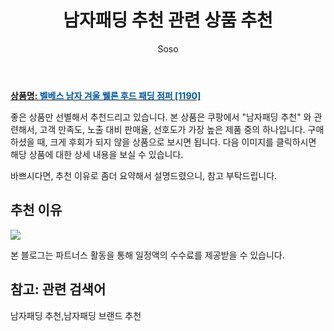 ﻿---
layout: post
title:  "남자패딩 추천 관련 상품 추천"
author: Soso
categories: [ 디저털/가전 ]
tags: [남자패딩 추천,남자패딩 브랜드 추천]
image: https://ads-partners.coupang.com/image1/fL9GHHCidGHLgCmwfKO7pKe2icoxhwS-mjoCZqJy-LqdLwt-h8RO-h2L2k32DrdHYlEtjAz8qfhuL7f1MZnmXR0byaaYOFUrQylosXGcpoCmqnySciTyv46Rc_di-iw7A-jJn1b4btvDDGLXVTdrz549tuagoTR2k-LoE4h60h08RxzFZ-7Ve4K5LcNcsnUq3ViO5xlgOY3s5D764HDwH4ClAObHtkURube-pJvJgr42UbXUWRH7qmZaiqElMam0p5P9Yz8LQHVPcFQr7TUjzyng_tqLzytL0vBlXWRGDdZ9 
description: "쿠팡에서 남자패딩 추천 관련 상품으로 가장 고객 선호도가 높은 제품 중 하나입니다."
---

<a href="https://link.coupang.com/re/AFFSDP?lptag=AF5673682&pageKey=6945859032&itemId=16858114512&vendorItemId=87744228020&traceid=V0-153-80191711bf125e96&requestid=20231116175655897213241398&token=31850C%7CMIXED"><b>상품명: <font color='#01579B'>벨베스 남자 겨울 웰론 후드 패딩 점퍼 [1190]</font></b></a>

좋은 상품만 선별해서 추천드리고 있습니다.
본 상품은 쿠팡에서 "남자패딩 추천" 와 관련해서, 고객 만족도, 노출 대비 판매율, 선호도가 가장 높은 제품 중의 하나입니다.
구매하셨을 때, 크게 후회가 되지 않을 상품으로 보시면 됩니다. 
다음 이미지를 클릭하시면 해당 상품에 대한 상세 내용을 보실 수 있습니다.

바쁘시다면, 추천 이유로 좀더 요약해서 설명드렸으니, 참고 부탁드립니다.

## 추천 이유 

<a href="https://link.coupang.com/re/AFFSDP?lptag=AF5673682&pageKey=6945859032&itemId=16858114512&vendorItemId=87744228020&traceid=V0-153-80191711bf125e96&requestid=20231116175655897213241398&token=31850C%7CMIXED"><img src="https://thumbnail6.coupangcdn.com/thumbnails/remote/q89/image/vendor_inventory/e9c3/5b2a12cbbf5c084b99bcc4648f766845797599f128daf33147297348ebb2.jpg"></a> 

본 블로그는 파트너스 활동을 통해 일정액의 수수료를 제공받을 수 있습니다.

## 참고: 관련 검색어    
남자패딩 추천,남자패딩 브랜드 추천